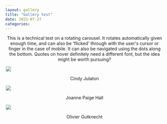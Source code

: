 ```yaml
---
layout: gallery
title: "Gallery test"
date: 2023-07-27
categories:
---
```


<style>
p {text-align: center;}

.main-carousel {
    min-width: 500px;
    width: 50%;
    margin-left: auto;
    margin-right: auto;
}
</style>

This is a technical test on a rotating carousel. It rotates automatically given enough time, and can also be 'flicked' through with the user's cursor or finger in the case of mobile. It can also be navigated using the dots along the bottom. Quotes on hover definitely need a different font, but the idea might be worth pursuing?

<div class="main-carousel" data-flickity='{ "autoPlay": true, "wrapAround": true, "fade": true, "prevNextButtons": false }'>
  <div class="carousel-cell">
     <img id="img_01" src="/site/assets/img/img_cindyJulaton_present.jpg" onmouseover="mouseON_01()" onmouseout="mouseOFF_01()"/>
     <p>Cindy Julaton</p>
  </div>
  <div class="carousel-cell">
     <img id="img_02" src="/site/assets/img/img_joanneHall_present.jpg" onmouseover="mouseON_02()" onmouseout="mouseOFF_02()"/>
     <p>Joanne Paige Hall</p>
  </div>
  <div class="carousel-cell">
     <img id="img_03" src="/site/assets/img/img_olivierGutknecht_present.jpg" onmouseover="mouseON_03()" onmouseout="mouseOFF_03()"/>
     <p>Olivier Gutknecht</p>
  </div>
</div>

<script>

  var img_01 = document.getElementById("img_01");
  var img_02 = document.getElementById("img_02");
  var img_03 = document.getElementById("img_03");

  function mouseON_01() {
    img_01.src = "/site/assets/img/img_cindyJulaton_present_HOVER.png";
  }

  function mouseON_02() {
    img_02.src = "/site/assets/img/img_joanneHall_present_HOVER.png";
  }

  function mouseON_03() {
    img_03.src = "/site/assets/img/img_olivierGutknecht_present_HOVER.png";
  }

  function mouseOFF_01() {
    img_01.src = "/site/assets/img/img_cindyJulaton_present.jpg";
  }

  function mouseOFF_02() {
    img_02.src = "/site/assets/img/img_joanneHall_present.jpg";
  }

  function mouseOFF_03() {
    img_03.src = "/site/assets/img/img_olivierGutknecht_present.jpg";
  }

</script> 
